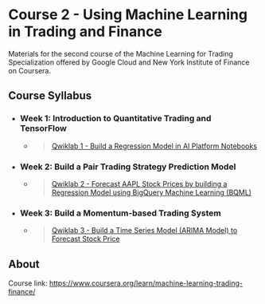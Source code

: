 # Course 2 - Using Machine Learning in Trading and Finance

Materials for the second course of the Machine Learning for Trading Specialization offered by Google Cloud and New York Institute of Finance on Coursera.

## Course Syllabus

+ ### Week 1: Introduction to Quantitative Trading and TensorFlow
  + > [Qwiklab 1 - Build a Regression Model in AI Platform Notebooks](https://github.com/PeterQiu0516/GoogleCloud-ML-for-Trading/tree/master/Qwiklab%201%20-%20Building%20a%20Regression%20Model%20in%20AI%20Platform%20Notebooks)

+ ### Week 2: Build a Pair Trading Strategy Prediction Model

  + > [Qwiklab 2 - Forecast AAPL Stock Prices by building a Regression Model using BigQuery Machine Learning (BQML)](https://github.com/PeterQiu0516/GoogleCloud-ML-for-Trading/blob/master/Course%201:%20%20Introduction%20to%20Trading,%20Machine%20Learning%20&%20GCP/Qwiklab%202%20-%20Forecasting%20AAPL%20Stock%20Prices%20by%20building%20a%20Regression%20Model%20using%20BigQuery%20Machine%20Learning(BQML))
+ ### Week 3: Build a Momentum-based Trading System

  + > [Qwiklab 3 - Build a Time Series Model (ARIMA Model) to Forecast Stock Price](https://github.com/PeterQiu0516/GoogleCloud-ML-for-Trading/tree/master/Course%201:%20%20Introduction%20to%20Trading,%20Machine%20Learning%20&%20GCP/Qwiklab%203%20-%20Build%20a%20Time%20Series%20Model%20(ARIMA%20Model)%20to%20Forecast%20Stock%20Price)

## About

Course link: https://www.coursera.org/learn/machine-learning-trading-finance/
